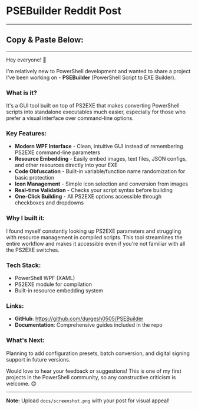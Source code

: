 # PSEBuilder Reddit Post

---

## Copy & Paste Below:

---

Hey everyone! 👋

I'm relatively new to PowerShell development and wanted to share a project I've been working on - **PSEBuilder** (PowerShell Script to EXE Builder).

### What is it?

It's a GUI tool built on top of PS2EXE that makes converting PowerShell scripts into standalone executables much easier, especially for those who prefer a visual interface over command-line options.

### Key Features:

- **Modern WPF Interface** - Clean, intuitive GUI instead of remembering PS2EXE command-line parameters
- **Resource Embedding** - Easily embed images, text files, JSON configs, and other resources directly into your EXE
- **Code Obfuscation** - Built-in variable/function name randomization for basic protection
- **Icon Management** - Simple icon selection and conversion from images
- **Real-time Validation** - Checks your script syntax before building
- **One-Click Building** - All PS2EXE options accessible through checkboxes and dropdowns

### Why I built it:

I found myself constantly looking up PS2EXE parameters and struggling with resource management in compiled scripts. This tool streamlines the entire workflow and makes it accessible even if you're not familiar with all the PS2EXE switches.

### Tech Stack:

- PowerShell WPF (XAML)
- PS2EXE module for compilation
- Built-in resource embedding system

### Links:

- **GitHub**: https://github.com/durgesh0505/PSEBuilder
- **Documentation**: Comprehensive guides included in the repo

### What's Next:

Planning to add configuration presets, batch conversion, and digital signing support in future versions.

Would love to hear your feedback or suggestions! This is one of my first projects in the PowerShell community, so any constructive criticism is welcome. 😊

---

**Note:** Upload `docs/screenshot.png` with your post for visual appeal!

